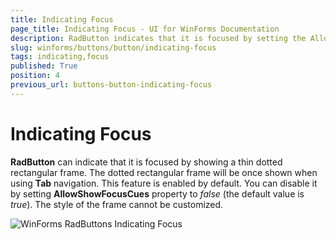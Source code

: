 ```yaml
---
title: Indicating Focus
page_title: Indicating Focus - UI for WinForms Documentation
description: RadButton indicates that it is focused by setting the AllowShowFocusCues property to true.
slug: winforms/buttons/button/indicating-focus
tags: indicating,focus
published: True
position: 4
previous_url: buttons-button-indicating-focus
---
```


# Indicating Focus

__RadButton__ can indicate that it is focused by showing a thin dotted rectangular frame. The dotted rectangular frame will be once shown when using __Tab__ navigation. This feature is enabled by default. You can disable it by setting __AllowShowFocusCues__ property to *false* (the default value is *true*). The style of the frame cannot be customized. 
 
![WinForms RadButtons Indicating Focus](images/buttons-button-indicating-focus001.png) 
          
